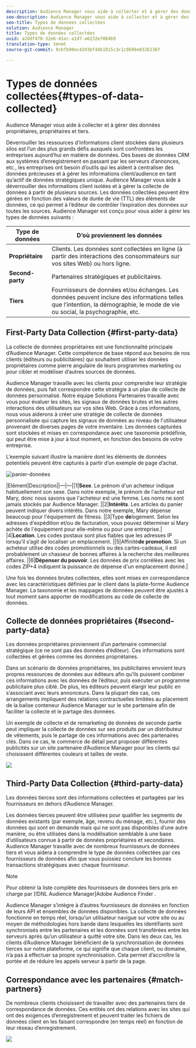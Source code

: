 ```yaml
---
description: Audience Manager vous aide à collecter et à gérer des données propriétaires, propriétaires et tiers.
seo-description: Audience Manager vous aide à collecter et à gérer des données propriétaires, propriétaires et tiers.
seo-title: Types de données collectées
solution: Audience Manager
title: Types de données collectées
uuid: a2ddf470-32e6-41ec-a1d7-a6232ef084b9
translation-type: tm+mt
source-git-commit: 9cbfb90ec4293bf44b1915c3c1c9698e0326136f

---
```



# Types de données collectées{#types-of-data-collected}

Audience Manager vous aide à collecter et à gérer des données propriétaires, propriétaires et tiers.

Déverrouiller les ressources d’informations client stockées dans plusieurs silos est l’un des plus grands défis auxquels sont confrontées les entreprises aujourd’hui en matière de données. Des bases de données CRM aux systèmes d’enregistrement en passant par les serveurs d’annonces, etc., les entreprises ont besoin d’outils qui les aident à centraliser des données précieuses et à gérer les informations client/audience en tant qu’actif de données stratégiques unique. Audience Manager vous aide à déverrouiller des informations client isolées et à gérer la collecte de données à partir de plusieurs sources. Les données collectées peuvent être gérées en fonction des valeurs de durée de vie (TTL) des éléments de données, ce qui permet à l’éditeur de contrôler l’expiration des données sur toutes les sources. Audience Manager est conçu pour vous aider à gérer les types de données suivants :

| Type de données | D’où proviennent les données |
|---|---|
| **Propriétaire** | Clients. Les données sont collectées en ligne (à partir des interactions des consommateurs sur vos sites Web) ou hors ligne. |
| **Second-party** | Partenaires stratégiques et publicitaires. |
| **Tiers** | Fournisseurs de données et/ou échanges. Les données peuvent inclure des informations telles que l’intention, la démographie, le mode de vie ou social, la psychographie, etc. |

## First-Party Data Collection {#first-party-data}

La collecte de données propriétaires est une fonctionnalité principale d’Audience Manager. Cette compétence de base répond aux besoins de nos clients (éditeurs ou publicitaires) qui souhaitent utiliser les données propriétaires comme pierre angulaire de leurs programmes marketing ou pour cibler et modéliser d’autres sources de données.

<!-- 

c_1st_party_data.xml

 -->

Audience Manager travaille avec les clients pour comprendre leur stratégie de données, puis fait correspondre cette stratégie à un plan de collecte de données personnalisé. Notre équipe Solutions Partenaires travaille avec vous pour évaluer les sites, les signaux de données brutes et les autres interactions des utilisateurs sur vos sites Web. Grâce à ces informations, nous vous aiderons à créer une stratégie de collecte de données personnalisée qui capture les signaux de données au niveau de l&#39;utilisateur provenant de diverses pages de votre inventaire. Les données capturées sont stockées et mises en correspondance avec une taxonomie prédéfinie, qui peut être mise à jour à tout moment, en fonction des besoins de votre entreprise.

L’exemple suivant illustre la manière dont les éléments de données potentiels peuvent être capturés à partir d’un exemple de page d’achat.

![panier-données](assets/shopping-cart-data.png)

|Elément|Description||—|—||1|**Sexe**. Le prénom d&#39;un acheteur indique habituellement son sexe. Dans notre exemple, le prénom de l&#39;acheteur est Mary, donc nous savons que l&#39;acheteur est une femme. Les noms ne sont jamais stockés par Audience Manager. ||2|**Intérêts**. Les articles du panier peuvent indiquer divers intérêts. Dans notre exemple, Mary dépense beaucoup pour l&#39;équipement de fitness. ||3|Type **de**logement. Selon les adresses d&#39;expédition et/ou de facturation, vous pouvez déterminer si Mary achète de l&#39;équipement pour elle-même ou pour une entreprise.|
|4|**Location**. Les codes postaux sont plus fiables que les adresses IP lorsqu’il s’agit de localiser un emplacement. ||5|Affinité&#x200B;**de promotion**. Si un acheteur utilise des codes promotionnels ou des cartes-cadeaux, il est probablement un chasseur de bonnes affaires à la recherche des meilleures affaires. ||6|**Dépenser du pouvoir**. Les données de prix corrélées avec les codes ZIP+4 indiquent la puissance de dépense d&#39;un emplacement donné.|

Une fois les données brutes collectées, elles sont mises en correspondance avec les caractéristiques définies par le client dans la plate-forme Audience Manager. La taxonomie et les mappages de données peuvent être ajustés à tout moment sans apporter de modifications au code de collecte de données.

## Collecte de données propriétaires {#second-party-data}

Les données propriétaires proviennent d’un partenaire commercial stratégique (ce ne sont pas des données d’éditeur). Ces informations sont collectées et gérées comme les données propriétaires.

<!-- 

c_2nd_party_data.xml

 -->

Dans un scénario de données propriétaires, les publicitaires envoient leurs propres ressources de données aux éditeurs afin qu’ils puissent combiner ces informations avec les données de l’éditeur, puis exécuter un programme publicitaire plus ciblé. De plus, les éditeurs peuvent élargir leur public en s’associant avec leurs annonceurs. Dans la plupart des cas, ces arrangements impliquent des relations contractuelles limitées au placement de la balise conteneur Audience Manager sur le site partenaire afin de faciliter la collecte et le partage des données.

Un exemple de collecte et de remarketing de données de seconde partie peut impliquer la collecte de données sur ses produits par un distributeur de vêtements, puis le partage de ces informations avec des partenaires clés. Dans ce cas, le commerce de détail peut proposer différentes publicités sur un site partenaire d’Audience Manager pour les clients qui choisissent différentes couleurs et tailles de veste.

![](assets/shopping-cart-traits.png)

## Third-Party Data Collection {#third-party-data}

Les données tierces sont des informations collectées et partagées par les fournisseurs en dehors d’Audience Manager.

<!-- 

c_3rd_party_data.xml

 -->

Les données tierces peuvent être utilisées pour qualifier les segments de données existants (par exemple, âge, revenu du ménage, etc.), fournir des données qui sont en demande mais qui ne sont pas disponibles d’une autre manière, ou être utilisées dans la modélisation semblable à une base d’utilisateurs connue à partir de données propriétaires et secondaires. Audience Manager travaille avec de nombreux fournisseurs de données tiers et vous aidera à comprendre le type de données collectées par ces fournisseurs de données afin que vous puissiez conclure les bonnes transactions stratégiques avec chaque fournisseur.

>[!NOTE]
>
>Pour obtenir la liste complète des fournisseurs de données tiers pris en charge par [!DNL Audience Manager]Adobe Audience Finder [](https://www.adobe-audience-finder.com/).

Audience Manager s’intègre à d’autres fournisseurs de données en fonction de leurs API et ensembles de données disponibles. La collecte de données fonctionne en temps réel, lorsqu’un utilisateur navigue sur votre site ou au moyen de méthodologies hors bande dans lesquelles les identifiants sont synchronisés entre les partenaires et les données sont transférées entre les serveurs après qu’un utilisateur a quitté votre site. Dans les deux cas, les clients d’Audience Manager bénéficient de la synchronisation de données tierces sur notre plateforme, ce qui signifie que chaque client, ou domaine, n’a pas à effectuer sa propre synchronisation. Cela permet d’accroître la portée et de réduire les appels serveur à partir de la page.

## Correspondance avec les partenaires {#match-partners}

De nombreux clients choisissent de travailler avec des partenaires tiers de correspondance de données. Ces entités ont des relations avec les sites qui ont des exigences d’enregistrement et peuvent traiter les fichiers de données client en les faisant correspondre (en temps réel) en fonction de leur réseau d’enregistrement.

![](assets/data_provider_match_700px.png)


